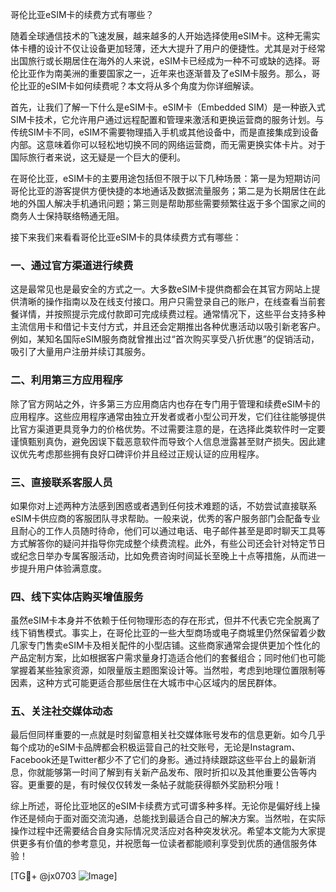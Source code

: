 哥伦比亚eSIM卡的续费方式有哪些？

随着全球通信技术的飞速发展，越来越多的人开始选择使用eSIM卡。这种无需实体卡槽的设计不仅让设备更加轻薄，还大大提升了用户的便捷性。尤其是对于经常出国旅行或长期居住在海外的人来说，eSIM卡已经成为一种不可或缺的选择。哥伦比亚作为南美洲的重要国家之一，近年来也逐渐普及了eSIM卡服务。那么，哥伦比亚的eSIM卡如何续费呢？本文将从多个角度为你详细解读。

首先，让我们了解一下什么是eSIM卡。eSIM卡（Embedded SIM）是一种嵌入式SIM卡技术，它允许用户通过远程配置和管理来激活和更换运营商的服务计划。与传统SIM卡不同，eSIM不需要物理插入手机或其他设备中，而是直接集成到设备内部。这意味着你可以轻松地切换不同的网络运营商，而无需更换实体卡片。对于国际旅行者来说，这无疑是一个巨大的便利。

在哥伦比亚，eSIM卡的主要用途包括但不限于以下几种场景：第一是为短期访问哥伦比亚的游客提供方便快捷的本地通话及数据流量服务；第二是为长期居住在此地的外国人解决手机通讯问题；第三则是帮助那些需要频繁往返于多个国家之间的商务人士保持联络畅通无阻。

接下来我们来看看哥伦比亚eSIM卡的具体续费方式有哪些：

### 一、通过官方渠道进行续费
这是最常见也是最安全的方式之一。大多数eSIM卡提供商都会在其官方网站上提供清晰的操作指南以及在线支付接口。用户只需登录自己的账户，在线查看当前套餐详情，并按照提示完成付款即可完成续费过程。通常情况下，这些平台支持多种主流信用卡和借记卡支付方式，并且还会定期推出各种优惠活动以吸引新老客户。例如，某知名国际eSIM服务商就曾推出过“首次购买享受八折优惠”的促销活动，吸引了大量用户注册并续订其服务。

### 二、利用第三方应用程序
除了官方网站之外，许多第三方应用商店内也存在专门用于管理和续费eSIM卡的应用程序。这些应用程序通常由独立开发者或者小型公司开发，它们往往能够提供比官方渠道更具竞争力的价格优势。不过需要注意的是，在选择此类软件时一定要谨慎甄别真伪，避免因误下载恶意软件而导致个人信息泄露甚至财产损失。因此建议优先考虑那些拥有良好口碑评价并且经过正规认证的应用程序。

### 三、直接联系客服人员
如果你对上述两种方法感到困惑或者遇到任何技术难题的话，不妨尝试直接联系eSIM卡供应商的客服团队寻求帮助。一般来说，优秀的客户服务部门会配备专业且耐心的工作人员随时待命，他们可以通过电话、电子邮件甚至是即时聊天工具等方式解答你的疑问并指导你完成整个续费流程。此外，有些公司还会针对特定节日或纪念日举办专属客服活动，比如免费咨询时间延长至晚上十点等措施，从而进一步提升用户体验满意度。

### 四、线下实体店购买增值服务
虽然eSIM卡本身并不依赖于任何物理形态的存在形式，但并不代表它完全脱离了线下销售模式。事实上，在哥伦比亚的一些大型商场或电子商城里仍然保留着少数几家专门售卖eSIM卡及相关配件的小型店铺。这些商家通常会提供更加个性化的产品定制方案，比如根据客户需求量身打造适合他们的套餐组合；同时他们也可能掌握着某些独家资源，如限量版主题图案设计等。当然啦，考虑到地理位置限制等因素，这种方式可能更适合那些居住在大城市中心区域内的居民群体。

### 五、关注社交媒体动态
最后但同样重要的一点就是时刻留意相关社交媒体账号发布的信息更新。如今几乎每个成功的eSIM卡品牌都会积极运营自己的社交账号，无论是Instagram、Facebook还是Twitter都少不了它们的身影。通过持续跟踪这些平台上的最新消息，你就能够第一时间了解到有关新产品发布、限时折扣以及其他重要公告等内容。更重要的是，有时候仅仅转发一条帖子就能获得额外奖励积分哦！

综上所述，哥伦比亚地区的eSIM卡续费方式可谓多种多样。无论你是偏好线上操作还是倾向于面对面交流沟通，总能找到最适合自己的解决方案。当然啦，在实际操作过程中还需要结合自身实际情况灵活应对各种突发状况。希望本文能为大家提供更多有价值的参考意见，并祝愿每一位读者都能顺利享受到优质的通信服务体验！

[TG💪+ @jx0703 ![Image](https://github.com/user-attachments/assets/dbca1d08-cadb-493c-b0ec-ad6f7a83f270)]